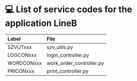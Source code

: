 # 💻 List of service codes for the application LineB

<table>
  <thead>
    <tr>
      <th style="text-align: left;">Label</th>
      <th style="text-align: left;">File</th>
    </tr>
  </thead>
  <tbody>
    <tr><td>SZVUTxxx</td><td>szv_utils.py</td></tr>
    <tr><td>LOGCONxxx</td><td>login_controller.py</td></tr>
    <tr><td>WORDCONxxx</td><td>work_order_controller.py</td></tr>
    <tr><td>PRICONxxx</td><td>print_controller.py</td></tr>
  </tbody>
</table>
